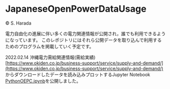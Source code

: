 # JapaneseOpenPowerDataUsage 
&copy; S. Harada 

電力自由化の進展に伴い多くの電力関連情報が公開され，誰でも利用できるようになっています。
このレポジトリにはそれら公開データを取り込んで利用するためのプログラムを掲載していく予定です。

2022.02.14 沖縄電力需給関連情報(需給実績)[https://www.okiden.co.jp/business-support/service/supply-and-demand/](https://www.okiden.co.jp/business-support/service/supply-and-demand/)
からダウンロードしたデータを読み込みプロットするJupyter Notebook [PythonOEPC.ipynb](https://github.com/S-Ha/JapaneseOpenPowerDataUsage/blob/main/PythonOEPC.ipynb)を公開しました。
